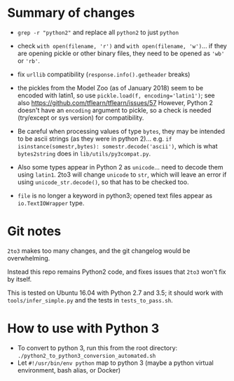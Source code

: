 
# Summary of changes

* ``grep -r "python2"`` and replace all ``python2`` to just ``python``

* check ``with open(filename, 'r')`` and ``with open(filename, 'w')``...
 if they are opening pickle or other binary files, they need to be opened as ``'wb'`` or ``'rb'``.

* fix ``urllib`` compatibility (``response.info().getheader`` breaks)

* the pickles from the Model Zoo (as of January 2018) seem to be encoded with latin1,
  so use ``pickle.load(f, encoding='latin1')``; see also https://github.com/tflearn/tflearn/issues/57
  However, Python 2 doesn't have an ``encoding`` argument to pickle, so a check is needed
  (try/except or sys version) for compatibility.

* Be careful when processing values of type ``bytes``, they may be intended to be ascii strings
  (as they were in python 2)... e.g. ``if isinstance(somestr,bytes): somestr.decode('ascii')``,
  which is what ``bytes2string`` does in ``lib/utils/py3compat.py``.

* Also some types appear in Python 2 as ``unicode``... need to decode them using ``latin1``.
  2to3 will change ``unicode`` to ``str``, which will leave an error if using ``unicode_str.decode()``,
  so that has to be checked too.

* ``file`` is no longer a keyword in python3; opened text files appear as ``io.TextIOWrapper`` type.

# Git notes

``2to3`` makes too many changes, and the git changelog would be overwhelming.

Instead this repo remains Python2 code, and fixes issues that ``2to3`` won't fix by itself.

This is tested on Ubuntu 16.04 with Python 2.7 and 3.5; it should work with ``tools/infer_simple.py`` and the tests in ``tests_to_pass.sh``.

# How to use with Python 3

* To convert to python 3, run this from the root directory: ``./python2_to_python3_conversion_automated.sh``
* Let ``#!/usr/bin/env python`` map to python 3 (maybe a python virtual environment, bash alias, or Docker)
